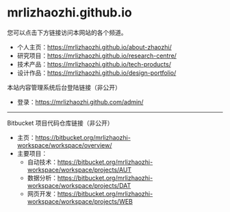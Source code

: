 # mrlizhaozhi.github.io

您可以点击下方链接访问本网站的各个频道。

* 个人主页：https://mrlizhaozhi.github.io/about-zhaozhi/
* 研究项目：https://mrlizhaozhi.github.io/research-centre/
* 技术产品：https://mrlizhaozhi.github.io/tech-products/
* 设计作品：https://mrlizhaozhi.github.io/design-portfolio/


本站内容管理系统后台登陆链接（非公开）
* 登录：https://mrlizhaozhi.github.com/admin/

- - -

Bitbucket 项目代码仓库链接（非公开）
* 主页：https://bitbucket.org/mrlizhaozhi-workspace/workspace/overview/
* 主要项目：
    - 自动技术：https://bitbucket.org/mrlizhaozhi-workspace/workspace/projects/AUT
    - 数据分析：https://bitbucket.org/mrlizhaozhi-workspace/workspace/projects/DAT
    - 网页开发：https://bitbucket.org/mrlizhaozhi-workspace/workspace/projects/WEB